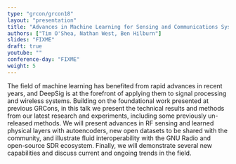 ```yaml
---
type: "grcon/grcon18"
layout: "presentation"
title: "Advances in Machine Learning for Sensing and Communications Systems"
authors: ["Tim O'Shea, Nathan West, Ben Hilburn"]
slides: "FIXME"
draft: true
youtube: ""
conference-day: "FIXME"
weight: 5
---
```

The field of machine learning has benefited from rapid advances in recent years, and DeepSig is at the forefront of applying them to signal processing and wireless systems. Building on the foundational work presented at previous GRCons, in this talk we present the technical results and methods from our latest research and experiments, including some previously un-released methods. We will present advances in RF sensing and learned physical layers with autoencoders, new open datasets to be shared with the community, and illustrate fluid interoperability with the GNU Radio and open-source SDR ecosystem. Finally, we will demonstrate several new capabilities and discuss current and ongoing trends in the field.
